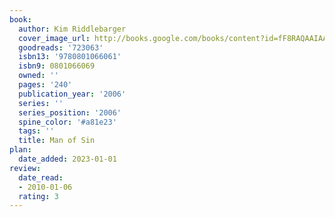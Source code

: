 ```yaml
---
book:
  author: Kim Riddlebarger
  cover_image_url: http://books.google.com/books/content?id=fF8RAQAAIAAJ&printsec=frontcover&img=1&zoom=1&source=gbs_api
  goodreads: '723063'
  isbn13: '9780801066061'
  isbn9: 0801066069
  owned: ''
  pages: '240'
  publication_year: '2006'
  series: ''
  series_position: '2006'
  spine_color: '#a81e23'
  tags: ''
  title: Man of Sin
plan:
  date_added: 2023-01-01
review:
  date_read:
  - 2010-01-06
  rating: 3
---
```

